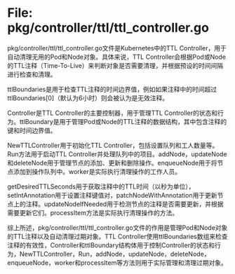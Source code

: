 # File: pkg/controller/ttl/ttl_controller.go

pkg/controller/ttl/ttl_controller.go文件是Kubernetes中的TTL Controller，用于自动清理无用的Pod和Node对象。具体来说，TTL Controller会根据Pod或Node的TTL注释（Time-To-Live）来判断对象是否需要清理，并根据预设的时间间隔进行检查和清理。

ttlBoundaries是用于检查TTL注释的时间边界值，例如如果注释中的时间超过ttlBoundaries[0]（默认为6小时）则会被认为是无效注释。

Controller是TTL Controller的主要控制器，用于管理TTL Controller的状态和行为。ttlBoundary是用于管理Pod或Node的TTL注释的数据结构，其中包含注释的键和时间边界值。

NewTTLController用于初始化TTL Controller，包括设置队列和工人数量等。Run方法用于启动TTL Controller并处理队列中的项目。addNode，updateNode和deleteNode用于管理节点的添加、更新和删除操作。enqueueNode用于将节点添加到操作队列中。worker是实际执行清理操作的工作人员。

getDesiredTTLSeconds用于获取注释中的TTL时间（以秒为单位），setIntAnnotation用于设置注释键值对，patchNodeWithAnnotation用于更新节点上的注释。updateNodeIfNeeded用于检测节点的注释是否需要更新，并根据需要更新它们。processItem方法是实际执行清理操作的方法。

综上所述，pkg/controller/ttl/ttl_controller.go文件的作用是管理Pod和Node对象的TTL注释以及自动清理过期对象。TTL Controller使用ttlBoundaries数组来检查注释的有效性，Controller和ttlBoundary结构体用于控制Controller的状态和行为，NewTTLController，Run，addNode，updateNode，deleteNode，enqueueNode，worker和processItem等方法则用于实际管理和清理过期对象。

